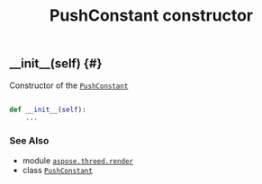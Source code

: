 ﻿---
title: PushConstant constructor
second_title: Aspose.3D for Python via .NET API References
description: 
type: docs
weight: 10
url: /python-net/aspose.threed.render/pushconstant/__init__/
is_root: false
---

## \_\_init\_\_(self) {#}

Constructor of the [`PushConstant`](/3d/python-net/aspose.threed.render/pushconstant)



```python

def __init__(self):
    ...
```





### See Also
* module [`aspose.threed.render`](../../)
* class [`PushConstant`](/3d/python-net/aspose.threed.render/pushconstant)
